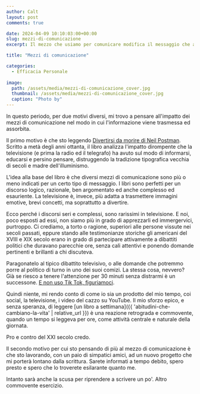 ```yaml
---
author: Calt
layout: post
comments: true

date: 2024-04-09 10:10:03:00+00:00  
slug: mezzi-di-comunicazione
excerpt: Il mezzo che usiamo per comunicare modifica il messaggio che arriva al destinatario.

title: "Mezzi di comunicazione"

categories:
  - Efficacia Personale
  
image:
  path: /assets/media/mezzi-di-comunicazione_cover.jpg
  thumbnail: /assets/media/mezzi-di-comunicazione_cover.jpg
  caption: "Photo by"
---
```


In questo periodo, per due motivi diversi, mi trovo a pensare all'impatto dei mezzi di comunicazione nel modo in cui l'informazione viene trasmessa ed assorbita.

Il primo motivo è che sto leggendo [Divertirsi da morire di Neil Postman](https://www.amazon.it/Divertirsi-morire-discorso-pubblico-spettacolo/dp/8831779036). Scritto a metà degli anni ottanta, il libro analizza l'impatto dirompente che la televisione (e prima la radio ed il telegrafo) ha avuto sul modo di informarsi, educarsi e persino pensare, distruggendo la tradizione tipografica vecchia di secoli e madre dell'illuminismo. 

L'idea alla base del libro è che diversi mezzi di comunicazione sono più o meno indicati per un certo tipo di messaggio. I libri sono perfetti per un discorso logico, razionale, ben argomentato ed anche complesso ed esauriente. La televisione è, invece, più adatta a trasmettere immagini emotive, brevi concetti, ma soprattutto a divertire. 

Ecco perché i discorsi seri e complessi, sono rarissimi in televisione. E noi, poco esposti ad essi, non siamo più in grado di apprezzarli ed immergervici, purtroppo. Ci crediamo, a torto o ragione, superiori alle persone vissute nei secoli passati, eppure stando alle testimonianze storiche gli americani del XVIII e XIX secolo erano in grado di partecipare attivamente a dibattiti politici che duravano parecchie ore, senza cali attentivi e ponendo domande pertinenti e brillanti a chi discuteva. 

Paragonatelo al tipico dibattito televisivo, o alle domande che potremmo porre al politico di turno in uno dei suoi comizi. La stessa cosa, nevvero? Già se riesco a tenere l'attenzione per 30 minuti senza distrarmi è un successone. [E non uso Tik Tok, figuriamoci](https://youtu.be/40CmzGA9lRc?si=udjYNwBsTjaSGTnt).

Quindi niente, mi rendo conto di come io sia un prodotto del mio tempo, coi social, la televisione, i video del cazzo su YouTube. Il mio sforzo epico, e senza speranza, di leggere [un libro a settimana]({{ 'abitudini-che-cambiano-la-vita' | relative_url }}) è una reazione retrograda e commovente, quando un tempo si leggeva per ore, come attività centrale e naturale della giornata. 

Pro e contro del XXI secolo credo.

Il secondo motivo per cui sto pensando di più al mezzo di comunicazione è che sto lavorando, con un paio di simpatici amici, ad un nuovo progetto che mi porterà lontano dalla scrittura. Sarete informati a tempo debito, spero presto e spero che lo troverete esilarante quanto me.

Intanto sarà anche la scusa per riprendere a scrivere un po'. Altro commovente esercizio.
